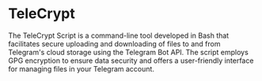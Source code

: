 # TeleCrypt
The TeleCrypt Script is a command-line tool developed in Bash that facilitates secure uploading and downloading of files to and from Telegram's cloud storage using the Telegram Bot API. The script employs GPG encryption to ensure data security and offers a user-friendly interface for managing files in your Telegram account.
